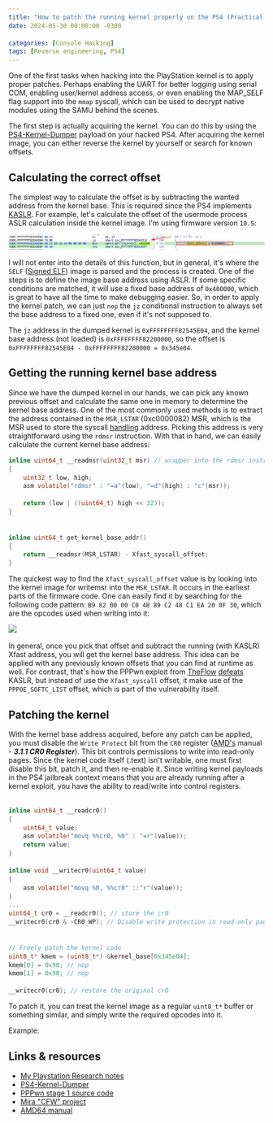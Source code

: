 ```yaml
---
title: "How to patch the running kernel properly on the PS4 (Practical example)"
date: 2024-05-30 00:00:00 -0300

categories: [Console Hacking]
tags: [Reverse engineering, PS4]
---
```



One of the first tasks when hacking into the PlayStation kernel is to apply proper patches. Perhaps enabling the UART for better logging using serial COM, enabling user/kernel address access, or even enabling the MAP_SELF flag support into the `mmap` syscall, which can be used to decrypt native modules using the SAMU behind the scenes.

The first step is actually acquiring the kernel. You can do this by using the [PS4-Kernel-Dumper](https://github.com/Scene-Collective/ps4-kernel-dumper.git) payload on your hacked PS4. After acquiring the kernel image, you can either reverse the kernel by yourself or search for known offsets.

## Calculating the correct offset

The simplest way to calculate the offset is by subtracting the wanted address from the kernel base. This is required since the PS4 implements [KASLR](https://en.wikipedia.org/wiki/Address_space_layout_randomization). For example, let's calculate the offset of the usermode process ASLR calculation inside the kernel image. I'm using firmware version `10.5`:

![](/assets/images/ps4-kernel-patch/aslr_disable_example.png)

I will not enter into the details of this function, but in general, it's where the `SELF` ([Signed ELF](https://www.psdevwiki.com/ps4/SELF_File_Format)) image is parsed and the process is created. One of the steps is to define the image base address using ASLR. If some specific conditions are matched, it will use a fixed base address of `0x400000`, which is great to have all the time to make debugging easier. So, in order to apply the kernel patch, we can just `nop` the `jz` conditional instruction to always set the base address to a fixed one, even if it's not supposed to.


The `jz` address in the dumped kernel is `0xFFFFFFFF82545E04`, and the kernel base address (not loaded) is `0xFFFFFFFF82200000`, so the offset is `0xFFFFFFFF82545E04 - 0xFFFFFFFF82200000 = 0x345e04`.


## Getting the running kernel base address

Since we have the dumped kernel in our hands, we can pick any known previous offset and calculate the same one in memory to determine the kernel base address. One of the most commonly used methods is to extract the address contained in the `MSR_LSTAR` (0xc0000082) MSR, which is the MSR used to store the syscall [handling](https://lwn.net/Articles/604287/) address. Picking this address is very straightforward using the `rdmsr` instruction. With that in hand, we can easily calculate the current kernel base address:



```c
inline uint64_t __readmsr(uint32_t msr) // wrapper into the rdmsr instruction
{
    uint32_t low, high;
    asm volatile("rdmsr" : "=a"(low), "=d"(high) : "c"(msr));

    return (low | ((uint64_t) high << 32));
}


inline uint64_t get_kernel_base_addr()
{
    return __readmsr(MSR_LSTAR) - Xfast_syscall_offset;
}
```


The quickest way to find the `Xfast_syscall_offset` value is by looking into the kernel image for writemsr into the `MSR_LSTAR`. It occurs in the earliest parts of the firmware code. One can easily find it by searching for the following code pattern: `B9 82 00 00 C0 48 89 C2 48 C1 EA 20 0F 30`, which are the opcodes used when writing into it:

![](assets/MSR_LSTAR_writing.png)

In general, once you pick that offset and subtract the running (with KASLR) Xfast address, you will get the kernel base address. This idea can be applied with any previously known offsets that you can find at runtime as well. For contrast, that's how the PPPwn exploit from [TheFlow](https://github.com/TheOfficialFloW/PPPwn) [defeats](https://github.com/TheOfficialFloW/PPPwn/blob/e61e6e78f643dc1ef2233bb7693a4608d5234ce0/pppwn.py#L768) KASLR, but instead of use the `Xfast_syscall` offset, it make use of the `PPPOE_SOFTC_LIST` offset, which is part of the vulnerability itself.

## Patching the kernel


With the kernel base address acquired, before any patch can be applied, you must disable the `Write Protect` bit from the `CR0` register ([AMD's](https://www.amd.com/content/dam/amd/en/documents/processor-tech-docs/programmer-references/24593.pdf) manual - ***3.1.1 CR0 Register***). This bit controls permissions to write into read-only pages. Since the kernel code itself (.text) isn't writable, one must first disable this bit, patch it, and then re-enable it. Since writing kernel payloads in the PS4 jailbreak context means that you are already running after a kernel exploit, you have the ability to read/write into control registers.


```c

inline uint64_t __readcr0()
{
    uint64_t value;
    asm volatile("movq %%cr0, %0" : "=r"(value));
    return value;
}

inline void __writecr0(uint64_t value)
{
    asm volatile("movq %0, %%cr0" ::"r"(value));
}
...
uint64_t cr0 = __readcr0(); // store the cr0
__writecr0(cr0 & ~CR0_WP); // Disable write protection in read-only pages, allows us to patch the running kernel


// Freely patch the kernel code
uint8_t* kmem = (uint8_t*) &kernel_base[0x345e04];
kmem[0] = 0x90; // nop
kmem[1] = 0x90; // nop

__writecr0(cr0); // restore the original cr0
```


To patch it, you can treat the kernel image as a regular `uint8_t*` buffer or something similar, and simply write the required opcodes into it.

Example:


## Links & resources
 
- [My Playstation Research notes](https://github.com/buzzer-re/playstation_research_utils)
- [PS4-Kernel-Dumper](https://github.com/Scene-Collective/ps4-kernel-dumper)
- [PPPwn stage 1 source code](https://github.com/TheOfficialFloW/PPPwn/blob/master/stage1/stage1.c)
- [Mira "CFW" project](https://github.com/OpenOrbis/mira-project)
- [AMD64 manual](https://www.amd.com/content/dam/amd/en/documents/processor-tech-docs/programmer-references/24593.pdf)


